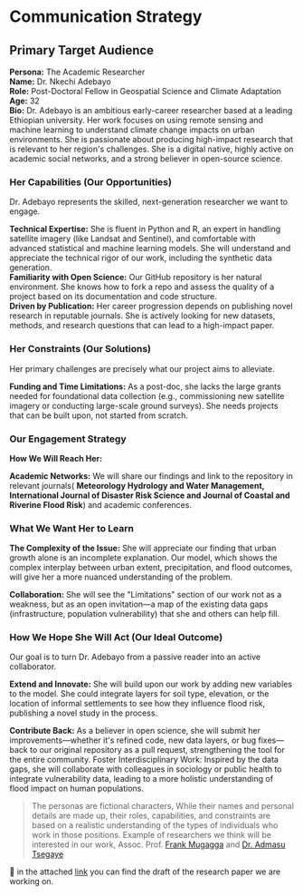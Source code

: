 <!-- markdownlint-disable MD013 -->
# Communication Strategy

## Primary Target Audience

__Persona:__ The Academic Researcher  
__Name:__ Dr. Nkechi Adebayo  
__Role:__ Post-Doctoral Fellow in Geospatial Science and Climate Adaptation  
__Age:__ 32  
__Bio:__ Dr. Adebayo is an ambitious early-career researcher based at a leading Ethiopian university. Her work focuses on using remote sensing and machine learning to understand climate change impacts on urban environments. She is passionate about producing high-impact research that is relevant to her region's challenges. She is a digital native, highly active on academic social networks, and a strong believer in open-source science.

### Her Capabilities (Our Opportunities)

Dr. Adebayo represents the skilled, next-generation researcher we want to engage.

__Technical Expertise:__ She is fluent in Python and R, an expert in handling satellite imagery (like Landsat and Sentinel), and comfortable with advanced statistical and machine learning models. She will understand and appreciate the technical rigor of our work, including the synthetic data generation.  
__Familiarity with Open Science:__ Our GitHub repository is her natural environment. She knows how to fork a repo and assess the quality of a project based on its documentation and code structure.  
__Driven by Publication:__ Her career progression depends on publishing novel research in reputable journals. She is actively looking for new datasets, methods, and research questions that can lead to a high-impact paper.

### Her Constraints (Our Solutions)

Her primary challenges are precisely what our project aims to alleviate.

__Funding and Time Limitations:__ As a post-doc, she lacks the large grants needed for foundational data collection (e.g., commissioning new satellite imagery or conducting large-scale ground surveys). She needs projects that can be built upon, not started from scratch.

### Our Engagement Strategy

__How We Will Reach Her:__

__Academic Networks:__ We will share our findings and link to the repository in relevant journals( __Meteorology Hydrology and Water Management, International Journal of Disaster Risk Science and Journal of Coastal and Riverine Flood Risk__) and academic conferences.

### What We Want Her to Learn

__The Complexity of the Issue:__ She will appreciate our finding that urban growth alone is an incomplete explanation. Our model, which shows the complex interplay between urban extent, precipitation, and flood outcomes, will give her a more nuanced understanding of the problem.

__Collaboration:__ She will see the "Limitations" section of our work not as a weakness, but as an open invitation—a map of the existing data gaps (infrastructure, population vulnerability) that she and others can help fill.

### How We Hope She Will Act (Our Ideal Outcome)

Our goal is to turn Dr. Adebayo from a passive reader into an active collaborator.

__Extend and Innovate:__ She will build upon our work by adding new variables to the model. She could integrate layers for soil type, elevation, or the location of informal settlements to see how they influence flood risk, publishing a novel study in the process.

__Contribute Back:__ As a believer in open science, she will submit her improvements—whether it's refined code, new data layers, or bug fixes—back to our original repository as a pull request, strengthening the tool for the entire community.
Foster Interdisciplinary Work: Inspired by the data gaps, she will collaborate with colleagues in sociology or public health to integrate vulnerability data, leading to a more holistic understanding of flood impact on human populations.

>The personas are fictional characters, While their names and personal details are made up, their roles, capabilities, and constraints are based on a realistic understanding of the types of individuals who work in those positions. Example of researchers we think will be interested in our work, Assoc. Prof. [Frank Mugagga](https://www.linkedin.com/in/frank-mugagga-35b95964/) and [Dr. Admasu Tsegaye](https://www.linkedin.com/in/admasu-tsegaye-a51551241/?originalSubdomain=et)

📍 in the attached [link](https://docs.google.com/document/d/1FEFdY2NoU7wTtd3qWjelyGFf5PzCl7hhauKRF9Uao_g/edit?usp=sharing) you can find the draft of the research paper we are working on.
